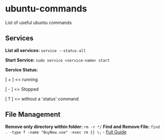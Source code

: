 # ubuntu-commands
List of useful ubuntu commands

## Services

**List all services:** `service --status-all`
  
**Start Service:** `sudo service <service-name> start`
  
**Service Status:**
  
[ + ] <= running
  
[ - ] <= Stopped
  
[ ? ] <= without a 'status' command

## File Management

**Remove only directory within folder:** `rm -r */`
**Find and Remove File:** `find . -type f -name "BuyNow.vue" -exec rm {} \;` - [Full Guide](https://www.cyberciti.biz/faq/linux-unix-how-to-find-and-remove-files/)
